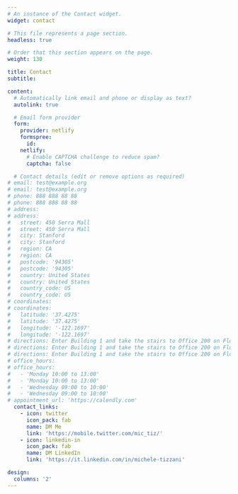 ```yaml
---
# An instance of the Contact widget.
widget: contact

# This file represents a page section.
headless: true

# Order that this section appears on the page.
weight: 130

title: Contact
subtitle:

content:
  # Automatically link email and phone or display as text?
  autolink: true

  # Email form provider
  form:
    provider: netlify
    formspree:
      id:
    netlify:
      # Enable CAPTCHA challenge to reduce spam?
      captcha: false

  # Contact details (edit or remove options as required)
# email: test@example.org
# email: test@example.org
# phone: 888 888 88 88
# phone: 888 888 88 88
# address:
# address:
#   street: 450 Serra Mall
#   street: 450 Serra Mall
#   city: Stanford
#   city: Stanford
#   region: CA
#   region: CA
#   postcode: '94305'
#   postcode: '94305'
#   country: United States
#   country: United States
#   country_code: US
#   country_code: US
# coordinates:
# coordinates:
#   latitude: '37.4275'
#   latitude: '37.4275'
#   longitude: '-122.1697'
#   longitude: '-122.1697'
# directions: Enter Building 1 and take the stairs to Office 200 on Floor 2
# directions: Enter Building 1 and take the stairs to Office 200 on Floor 2
# directions: Enter Building 1 and take the stairs to Office 200 on Floor 2
# office_hours:
# office_hours:
#   - 'Monday 10:00 to 13:00'
#   - 'Monday 10:00 to 13:00'
#   - 'Wednesday 09:00 to 10:00'
#   - 'Wednesday 09:00 to 10:00'
# appointment_url: 'https://calendly.com'
  contact_links:
    - icon: twitter
      icon_pack: fab
      name: DM Me
      link: 'https://mobile.twitter.com/mic_tiz/'
    - icon: linkedin-in
      icon_pack: fab
      name: DM LinkedIn
      link: 'https://it.linkedin.com/in/michele-tizzani'

design:
  columns: '2'
---
```

